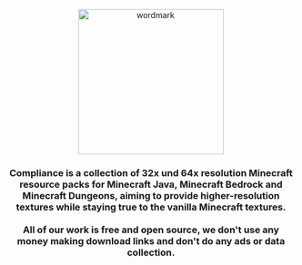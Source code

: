 <p align="center">
  <a href="https://compliancepack.net/" target="_blank">
    <img height=256 src="https://raw.githubusercontent.com/Compliance-Resource-Pack/Branding/main/wordmarks/outlined/plain.png" alt="wordmark">
  </a>
</p>

<h3 align="center">
  Compliance is a collection of 32x und 64x resolution Minecraft resource packs for Minecraft Java, Minecraft Bedrock and Minecraft Dungeons, aiming to provide higher-resolution textures while staying true to the vanilla Minecraft textures.<br><br>
  All of our work is free and open source, we don't use any money making download links and don't do any ads or data collection.
<h3>
